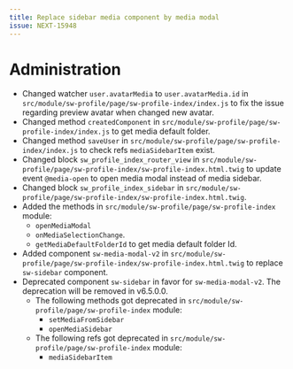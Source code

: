 ```yaml
---
title: Replace sidebar media component by media modal
issue: NEXT-15948
---
```

# Administration
* Changed watcher `user.avatarMedia` to `user.avatarMedia.id` in `src/module/sw-profile/page/sw-profile-index/index.js` to fix the issue regarding preview avatar when changed new avatar.
* Changed method `createdComponent` in `src/module/sw-profile/page/sw-profile-index/index.js` to get media default folder.
* Changed method `saveUser` in `src/module/sw-profile/page/sw-profile-index/index.js` to check refs `mediaSidebarItem` exist.
* Changed block `sw_profile_index_router_view` in `src/module/sw-profile/page/sw-profile-index/sw-profile-index.html.twig` to update event `@media-open` to open media modal instead of media sidebar.
* Changed block `sw_profile_index_sidebar` in `src/module/sw-profile/page/sw-profile-index/sw-profile-index.html.twig`.
* Added the methods in `src/module/sw-profile/page/sw-profile-index` module:
    * `openMediaModal`
    * `onMediaSelectionChange`.
    * `getMediaDefaultFolderId` to get media default folder Id.
* Added component `sw-media-modal-v2` in `src/module/sw-profile/page/sw-profile-index/sw-profile-index.html.twig` to replace `sw-sidebar` component.
* Deprecated component `sw-sidebar` in favor for `sw-media-modal-v2`. The deprecation will be removed in v6.5.0.0.
    * The following methods got deprecated in `src/module/sw-profile/page/sw-profile-index` module:
        * `setMediaFromSidebar`
        * `openMediaSidebar`
    * The following refs got deprecated in `src/module/sw-profile/page/sw-profile-index` module:
        * `mediaSidebarItem`

